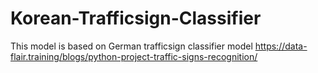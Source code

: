 # Korean-Trafficsign-Classifier
This model is based on German trafficsign classifier model https://data-flair.training/blogs/python-project-traffic-signs-recognition/
